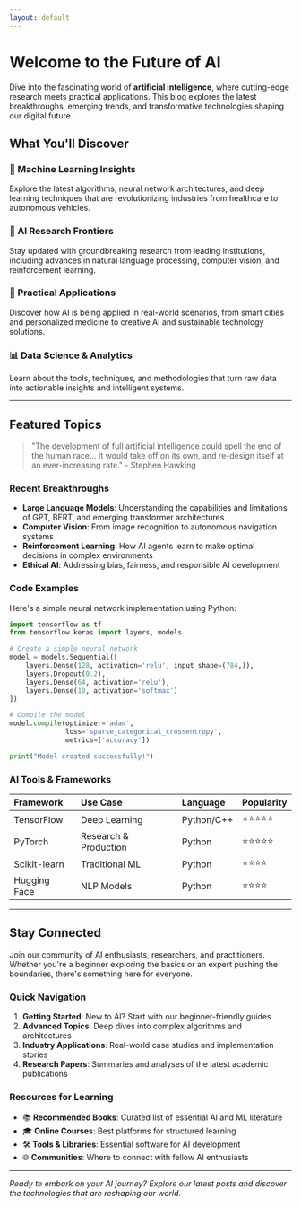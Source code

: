 ```yaml
---
layout: default
---
```


# Welcome to the Future of AI

Dive into the fascinating world of **artificial intelligence**, where cutting-edge research meets practical applications. This blog explores the latest breakthroughs, emerging trends, and transformative technologies shaping our digital future.

## What You'll Discover

### 🤖 Machine Learning Insights
Explore the latest algorithms, neural network architectures, and deep learning techniques that are revolutionizing industries from healthcare to autonomous vehicles.

### 🧠 AI Research Frontiers
Stay updated with groundbreaking research from leading institutions, including advances in natural language processing, computer vision, and reinforcement learning.

### 🚀 Practical Applications
Discover how AI is being applied in real-world scenarios, from smart cities and personalized medicine to creative AI and sustainable technology solutions.

### 📊 Data Science & Analytics
Learn about the tools, techniques, and methodologies that turn raw data into actionable insights and intelligent systems.

---

## Featured Topics

> "The development of full artificial intelligence could spell the end of the human race... It would take off on its own, and re-design itself at an ever-increasing rate." - Stephen Hawking

### Recent Breakthroughs

- **Large Language Models**: Understanding the capabilities and limitations of GPT, BERT, and emerging transformer architectures
- **Computer Vision**: From image recognition to autonomous navigation systems
- **Reinforcement Learning**: How AI agents learn to make optimal decisions in complex environments
- **Ethical AI**: Addressing bias, fairness, and responsible AI development

### Code Examples

Here's a simple neural network implementation using Python:

```python
import tensorflow as tf
from tensorflow.keras import layers, models

# Create a simple neural network
model = models.Sequential([
    layers.Dense(128, activation='relu', input_shape=(784,)),
    layers.Dropout(0.2),
    layers.Dense(64, activation='relu'),
    layers.Dense(10, activation='softmax')
])

# Compile the model
model.compile(optimizer='adam',
              loss='sparse_categorical_crossentropy',
              metrics=['accuracy'])

print("Model created successfully!")
```

### AI Tools & Frameworks

| Framework | Use Case | Language | Popularity |
|:----------|:---------|:---------|:-----------|
| TensorFlow | Deep Learning | Python/C++ | ⭐⭐⭐⭐⭐ |
| PyTorch | Research & Production | Python | ⭐⭐⭐⭐⭐ |
| Scikit-learn | Traditional ML | Python | ⭐⭐⭐⭐ |
| Hugging Face | NLP Models | Python | ⭐⭐⭐⭐ |

---

## Stay Connected

Join our community of AI enthusiasts, researchers, and practitioners. Whether you're a beginner exploring the basics or an expert pushing the boundaries, there's something here for everyone.

### Quick Navigation

1. **Getting Started**: New to AI? Start with our beginner-friendly guides
2. **Advanced Topics**: Deep dives into complex algorithms and architectures
3. **Industry Applications**: Real-world case studies and implementation stories
4. **Research Papers**: Summaries and analyses of the latest academic publications

### Resources for Learning

- 📚 **Recommended Books**: Curated list of essential AI and ML literature
- 🎓 **Online Courses**: Best platforms for structured learning
- 🛠️ **Tools & Libraries**: Essential software for AI development
- 🌐 **Communities**: Where to connect with fellow AI enthusiasts

---

*Ready to embark on your AI journey? Explore our latest posts and discover the technologies that are reshaping our world.*
